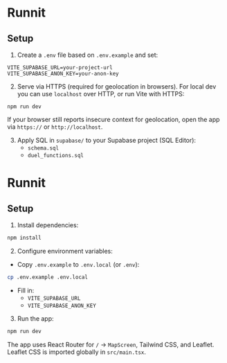 # Runnit

## Setup

1. Create a `.env` file based on `.env.example` and set:

```
VITE_SUPABASE_URL=your-project-url
VITE_SUPABASE_ANON_KEY=your-anon-key
```

2. Serve via HTTPS (required for geolocation in browsers). For local dev you can use `localhost` over HTTP, or run Vite with HTTPS:

```
npm run dev
```

If your browser still reports insecure context for geolocation, open the app via `https://` or `http://localhost`.

3. Apply SQL in `supabase/` to your Supabase project (SQL Editor):
   - `schema.sql`
   - `duel_functions.sql`

# Runnit

## Setup

1. Install dependencies:

```bash
npm install
```

2. Configure environment variables:

- Copy `.env.example` to `.env.local` (or `.env`):

```bash
cp .env.example .env.local
```

- Fill in:
  - `VITE_SUPABASE_URL`
  - `VITE_SUPABASE_ANON_KEY`

3. Run the app:

```bash
npm run dev
```

The app uses React Router for `/` → `MapScreen`, Tailwind CSS, and Leaflet. Leaflet CSS is imported globally in `src/main.tsx`.